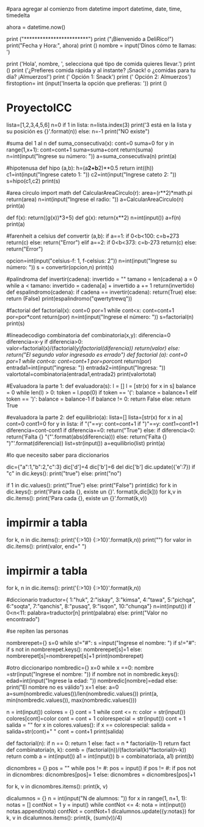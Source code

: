 #para agregar al comienzo
from datetime import datetime, date, time, timedelta

ahora = datetime.now()

print ("************************")
print ("¡Bienvenido a DeliRico!")
print("Fecha y Hora:", ahora)
print ()
nombre =  input('Dinos cómo te llamas: ')

print ('Hola', nombre, ', selecciona qué tipo de comida quieres llevar.')
print ()
print ('¿Prefieres comida rápida y al instante? ¡Snack! o ¿comidas para tu día? ¡Almuerzos!')
print ('        Opción 1: Snack')
print ('        Opción 2: Almuerzos')
firstoption= int (input('Inserta la opción que prefieras: '))
print ()



# ProyectoICC
lista=[1,2,3,4,5,6]
n=0
if 1 in lista:
    n=lista.index(3)
    print('3 está en la lista y su posición es {}'.format(n))
else:
    n=-1
    print("NO existe")

#suma del 1 al n
def suma_consecutiva(x):
    cont=0
    suma=0
    for y in range(1,x+1):
        cont=cont+1
        suma=suma+cont
    return(suma)
n=int(input("Ingrese su número: "))
a=suma_consecutiva(n)
print(a)

#hipotenusa
def hipo (a,b):
    h=(a**2+b**2)**0.5
    return int((h))
c1=int(input("Ingrese cateto 1: "))
c2=int(input("Ingrese cateto 2: "))
s=hipo(c1,c2)
print(s)

#area círculo
import math
def CalcularAreaCirculo(r):
    area=(r**2)*math.pi
    return(area)
n=int(input("Ingrese el radio: "))
a=CalcularAreaCirculo(n)
print(a)

def f(x):
    return((g(x))*3+5)
def g(x):
    return(x**2)
n=int(input())
a=f(n)
print(a)

#farenheit a celsius
def convertir (a,b):
    if a==1:
        if 0<b<100:
            c=b+273
            return(c)
        else:
            return("Error")
    elif a==2:
        if 0<b<373:
            c=b-273
            return(c)
        else:
            return("Error")

opcion=int(input("celsius-f: 1, f-celsius: 2"))
n=int(input("Ingrese su número: "))
s = convertir(opcion,n)
print(s)

#palíndroma
def invertir(cadena):
    invertido = ""
    tamano = len(cadena)
    a = 0
    while a < tamano:
        invertido = cadena[a] + invertido
        a += 1
        return(invertido)
def espalindromo(cadena):
    if cadena == invertir(cadena):
        return(True)
    else:
        return (False)
print(espalindromo("qwertytrewq"))

#factorial
def factorial(x):
    cont=0
    por=1
    while cont<x:
        cont=cont+1
        por=por*cont
    return(por)
n=int(input("Ingrese el número: "))
s=factorial(n)
print(s)

#líneadecodigo combinatoria
def combinatoria(x,y):
    diferencia=0
    diferencia=x-y
    if diferencia>0:
        valor=factorial(x)/(factorial(y)*factorial(diferencia))
        return(valor)
    else:
        return("El segundo valor ingresado es errado")
def factorial (a):
    cont=0
    por=1
    while cont<a:
        cont=cont+1
        por=por*cont
    return(por)
entrada1=int(input("ingresa: "))
entrada2=int(input("Ingresa: "))
valortotal=combinatoria(entrada1,entrada2)
print(valortotal)


#Evaluadora la parte 1:
def evaluadora(s):
    l = []
    l = [str(x) for x in s]
    balance = 0
    while len(l) > 0:
        token = l.pop(0)
        if token == '(':
            balance = balance+1
        elif token == ')':
            balance = balance-1
    if balance != 0:
        return False
    else:
        return True

#evaluadora la parte 2:
def equilibrio(a):
    lista=[]
    lista=[str(x) for x in a]
    cont=0
    cont1=0
    for y in lista:
        if "("==y:
            cont=cont+1
        if ")"==y:
            cont1=cont1+1
    diferencia=cont-cont1
    if diferencia==0:
        return("True")
    else:
        if diferencia<0:
            return('Falta {} "("'.format(abs(diferencia)))
        else:
            return('Falta {} ")"'.format(diferencia))
list=str(input())
a=equilibrio(list)
print(a)


#lo que necesito saber para diccionarios

dic={"a":1,"b":2,"c":3}
dic['d']=4
dic['b']=6
del dic['b']
dic.update({'e':7})
if "c" in dic.keys():
    print("true")
else:
    print("no")

if 1 in dic.values():
    print("True")
else:
    print("False")
print(dic)
for k in dic.keys():
    print('Para cada {}, existe un {}'. format(k,dic[k]))
for k,v in dic.items():
    print('Para cada {}, existe un {}'.format(k,v))
# impirmir a tabla
for k, n in dic.items():
    print('{:>10} {:>10}'.format(k,n))
print("")
for valor in dic.items():
    print(valor, end=" ")

# impirmir a tabla
for k, n in dic.items():
    print('{:>10} {:>10}'.format(k,n))

#diccionario
traductor={
            1:"huk",
            2:"iskay",
            3:"kimsa",
            4:"tawa",
            5:"pichqa",
            6:"soqta",
            7:"qanchis",
            8:"pusaq",
            9:"isqon",
            10:"chunqa"}
n=int(input())
if 0<n<11:
    palabra=traductor[n]
    print(palabra)
else:
    print("Valor no encontrado")

#se repiten las personas

nombrerepet={}
s=0
while s!="#":
    s =input("Ingrese el nombre: ")
    if s!="#":
        if s not in nombrerepet.keys():
            nombrerepet[s]=1
        else:
            nombrerepet[s]=nombrerepet[s]+1
print(nombrerepet)

#otro diccionaripo
nombredic={}
x=0
while x ==0:
    nombre =str(input("Ingrese el nombre: "))
    if nombre not in nombredic.keys():
        edad=int(input("Ingrese la edad: "))
        nombredic[nombre]=edad
    else:
        print("El nombre no es válido")
        x=1
else:
    a=0
    a=sum(nombredic.values())/len(nombredic.values())
    print(a, min(nombredic.values()), max(nombredic.values()))

n = int(input())
colores = {}
cont = 1
while cont <= n:
    color = str(input())
    colores[cont]=color
    cont = cont + 1
colorespecial = str(input())
cont = 1
salida = ""
for x in colores.values():
    if x == colorespecial:
        salida = salida+str(cont)+" "
    cont = cont+1
print(salida)

def factorial(n):
    if n == 0:
        return 1
    else:
        fact = n * factorial(n-1)
        return fact
def combinatoria(n, k):
    comb = (factorial(n))/(factorial(k)*factorial(n-k))
    return comb
a = int(input())
a1 = int(input())
b = combinatoria(a, a1)
print(b)


dicnombres = {}
pos = ""
while pos != #:
    pos = input()
    if pos != #:
        if pos not in dicnombres:
            dicnombres[pos]= 1
        else:
            dicnombres = dicnombres[pos]+1
           
for k, v in dicnombres.items():
    print(k, v)

dicalumnos = {}
n = int(input("N de alumnos: "))
for x in range(1, n+1, 1):
    notas = []
    contNot = 1
    y = input()
    while contNot <= 4:
        nota = int(input())
        notas.append(nota)
        contNot = contNot+1
    dicalumnos.update({y:notas})
for k, v in dicalumnos.items():
    print(k, (sum(v))/4)
#
